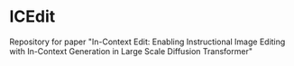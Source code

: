 # ICEdit
Repository for paper "In-Context Edit: Enabling Instructional Image Editing with In-Context Generation in Large Scale Diffusion Transformer"
